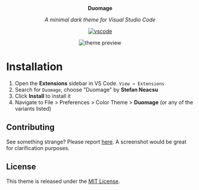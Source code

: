 <div align="center">
  <b>Duomage</b>

_A minimal dark theme for Visual Studio Code_

[![vscode](https://img.shields.io/badge/vscode-v1.12+-373277.svg?style=for-the-badge)](https://code.visualstudio.com/updates/v1_12)

![theme preview](https://i.imgur.com/bXTTXjr.png)

</div>

# Installation

1. Open the **Extensions** sidebar in VS Code. `View → Extensions`
2. Search for `Duomage`, choose "Duomage" by **Stefan Neacsu**
3. Click **Install** to install it
4. Navigate to File > Preferences > Color Theme > **Duomage** (or any of the variants listed)

## Contributing

See something strange? Please report [here](https://github.com/stefaneacsu147/duomage/issues). A screenshot would be great for clarification purposes.

## License

This theme is released under the [MIT License](https://github.com/stefaneacsu147/duomage/blob/main/LICENSE.md).
